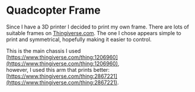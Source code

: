 # Quadcopter Frame
Since I have a 3D printer I decided to print my own frame. There are lots of suitable frames on [Thingiverse.com](https://www.thingiverse.com/).
The one I chose appears simple to print and symmetrical, hopefully making it easier to control.

This is the main chassis I used [https://www.thingiverse.com/thing:1206960](https://www.thingiverse.com/thing:1206960),  
however, I used this arm that prints better: [https://www.thingiverse.com/thing:2867221](https://www.thingiverse.com/thing:2867221).

